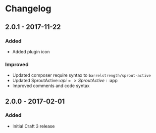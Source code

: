 Changelog
=========

## 2.0.1 - 2017-11-22

### Added
- Added plugin icon

### Improved
- Updated composer require syntax to `barrelstrength/sprout-active`
- Updated SproutActive::$api => SproutActive::$app
- Improved comments and code syntax

## 2.0.0 - 2017-02-01

### Added
- Initial Craft 3 release




